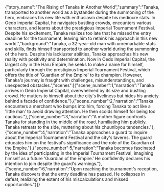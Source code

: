 {"story_name":"The Rising of Tanaka in Another World","summary":"Tanaka, transported to another world as a bystander during the summoning of the hero, embraces his new life with enthusiasm despite his mediocre stats. In Oedo Imperial Capital, he navigates bustling crowds, encounters various characters, and learns about the prestigious Imperial Tournament Festival. Despite his excitement, Tanaka realizes too late that he missed the entry deadline for the tournament, leaving him to rethink his approach in this new world.","background":"Tanaka, a 32-year-old man with unremarkable stats and skills, finds himself transported to another world during the summoning of the hero. Despite his lackluster abilities, Tanaka approaches his new reality with positivity and determination. Now in Oedo Imperial Capital, the largest city in the Haru Empire, he seeks to make a name for himself, particularly through the prestigious Imperial Tournament Festival, which offers the title of 'Guardian of the Empire' to its champion. However, Tanaka's journey is fraught with challenges, misunderstandings, and unexpected obstacles.","scenes":[{"scene_number":1,"narration":"Tanaka arrives in Oedo Imperial Capital, overwhelmed by its size and bustling crowd. He mutters to himself about the city's liveliness but hides his anxiety behind a facade of confidence."},{"scene_number":2,"narration":"Tanaka encounters a merchant who bumps into him, forcing Tanaka to act like a 'little man' to avoid drawing attention. He then scolds himself for being too cautious."},{"scene_number":3,"narration":"A mother figure confronts Tanaka for standing in the middle of the road, humiliating him publicly. Tanaka retreats to the side, muttering about his chuunibyou tendencies."},{"scene_number":4,"narration":"Tanaka approaches a guard to inquire about the Imperial Tournament Festival and the city's taverns. The guard educates him on the festival's significance and the role of the Guardian of the Empire."},{"scene_number":5,"narration":"Tanaka becomes fascinated by the idea of participating in the Imperial Tournament Festival, imagining himself as a future 'Guardian of the Empire.' He confidently declares his intention to join despite the guard's warnings."},{"scene_number":6,"narration":"Upon reaching the tournament's reception, Tanaka discovers that the entry deadline has passed. He collapses in defeat, realizing the extent of his miscalculations and missed opportunities."}]}